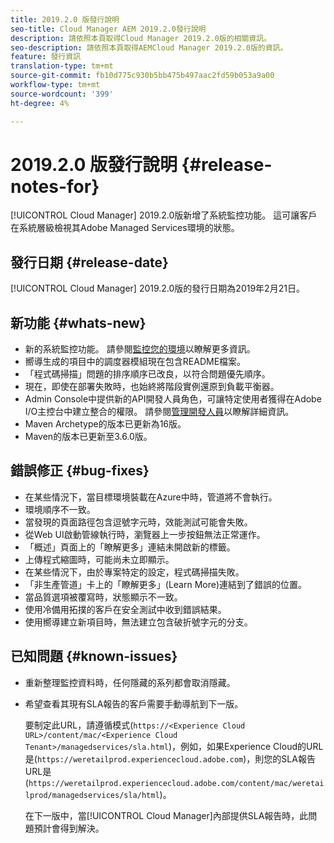 ```yaml
---
title: 2019.2.0 版發行說明
seo-title: Cloud Manager AEM 2019.2.0發行說明
description: 請依照本頁取得Cloud Manager 2019.2.0版的相關資訊。
seo-description: 請依照本頁取得AEMCloud Manager 2019.2.0版的資訊。
feature: 發行資訊
translation-type: tm+mt
source-git-commit: fb10d775c930b5bb475b497aac2fd59b053a9a00
workflow-type: tm+mt
source-wordcount: '399'
ht-degree: 4%

---
```



# 2019.2.0 版發行說明 {#release-notes-for}

[!UICONTROL Cloud Manager] 2019.2.0版新增了系統監控功能。 這可讓客戶在系統層級檢視其Adobe Managed Services環境的狀態。


## 發行日期 {#release-date}

[!UICONTROL Cloud Manager] 2019.2.0版的發行日期為2019年2月21日。

## 新功能 {#whats-new}

* 新的系統監控功能。 請參閱[監控您的環境](monitor-your-environments.md)以瞭解更多資訊。
* 嚮導生成的項目中的調度器模組現在包含README檔案。
* 「程式碼掃描」問題的排序順序已改良，以符合問題優先順序。
* 現在，即使在部署失敗時，也始終將階段實例還原到負載平衡器。
* Admin Console中提供新的API開發人員角色，可讓特定使用者獲得在Adobe I/O主控台中建立整合的權限。 請參閱[管理開發人員](https://www.adobe.com/go/aac_api_prod_learn)以瞭解詳細資訊。
* Maven Archetype的版本已更新為16版。
* Maven的版本已更新至3.6.0版。

## 錯誤修正 {#bug-fixes}

* 在某些情況下，當目標環境裝載在Azure中時，管道將不會執行。
* 環境順序不一致。
* 當發現的頁面路徑包含逗號字元時，效能測試可能會失敗。
* 從Web UI啟動管線執行時，瀏覽器上一步按鈕無法正常運作。
* 「概述」頁面上的「瞭解更多」連結未開啟新的標籤。
* 上傳程式縮圖時，可能尚未立即顯示。
* 在某些情況下，由於專案特定的設定，程式碼掃描失敗。
* 「非生產管道」卡上的「瞭解更多」(Learn More)連結到了錯誤的位置。
* 當品質選項被覆寫時，狀態顯示不一致。
* 使用冷備用拓撲的客戶在安全測試中收到錯誤結果。
* 使用嚮導建立新項目時，無法建立包含破折號字元的分支。

## 已知問題 {#known-issues}

* 重新整理監控資料時，任何隱藏的系列都會取消隱藏。
* 希望查看其現有SLA報告的客戶需要手動導航到下一版。

   要制定此URL，請遵循模式(`https://<Experience Cloud URL>/content/mac/<Experience Cloud Tenant>/managedservices/sla.html`)，例如，如果Experience Cloud的URL是(`https://weretailprod.experiencecloud.adobe.com`)，則您的SLA報告URL是(`https://weretailprod.experiencecloud.adobe.com/content/mac/weretailprod/managedservices/sla/html`)。

   在下一版中，當[!UICONTROL Cloud Manager]內部提供SLA報告時，此問題預計會得到解決。
